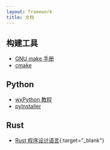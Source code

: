 ```yaml
---
layout: framework
title: 文档
---
```


## 构建工具

* [GNU make 手册](/doc/make/index.html)
* [cmake](doc/cmake/index.html)

## Python

* [wxPython 教程](/doc/wxpython/index.html)
* [pyInstaller](/doc/pyinstaller/index.html)

## Rust

* [Rust 程序设计语言](https://kaisery.github.io/trpl-zh-cn/){:target="_blank"}